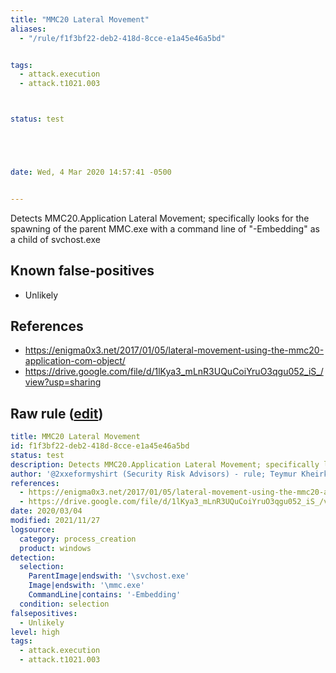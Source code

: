```yaml
---
title: "MMC20 Lateral Movement"
aliases:
  - "/rule/f1f3bf22-deb2-418d-8cce-e1a45e46a5bd"


tags:
  - attack.execution
  - attack.t1021.003



status: test





date: Wed, 4 Mar 2020 14:57:41 -0500


---
```


Detects MMC20.Application Lateral Movement; specifically looks for the spawning of the parent MMC.exe with a command line of "-Embedding" as a child of svchost.exe

<!--more-->


## Known false-positives

* Unlikely



## References

* https://enigma0x3.net/2017/01/05/lateral-movement-using-the-mmc20-application-com-object/
* https://drive.google.com/file/d/1lKya3_mLnR3UQuCoiYruO3qgu052_iS_/view?usp=sharing


## Raw rule ([edit](https://github.com/SigmaHQ/sigma/edit/master/rules/windows/process_creation/proc_creation_win_mmc20_lateral_movement.yml))
```yaml
title: MMC20 Lateral Movement
id: f1f3bf22-deb2-418d-8cce-e1a45e46a5bd
status: test
description: Detects MMC20.Application Lateral Movement; specifically looks for the spawning of the parent MMC.exe with a command line of "-Embedding" as a child of svchost.exe
author: '@2xxeformyshirt (Security Risk Advisors) - rule; Teymur Kheirkhabarov (idea)'
references:
  - https://enigma0x3.net/2017/01/05/lateral-movement-using-the-mmc20-application-com-object/
  - https://drive.google.com/file/d/1lKya3_mLnR3UQuCoiYruO3qgu052_iS_/view?usp=sharing
date: 2020/03/04
modified: 2021/11/27
logsource:
  category: process_creation
  product: windows
detection:
  selection:
    ParentImage|endswith: '\svchost.exe'
    Image|endswith: '\mmc.exe'
    CommandLine|contains: '-Embedding'
  condition: selection
falsepositives:
  - Unlikely
level: high
tags:
  - attack.execution
  - attack.t1021.003

```
